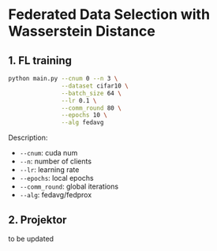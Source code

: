 # Federated Data Selection with Wasserstein Distance


## 1. FL training 


```bash
python main.py --cnum 0 --n 3 \
               --dataset cifar10 \
               --batch_size 64 \
               --lr 0.1 \
               --comm_round 80 \
               --epochs 10 \
               --alg fedavg
```

Description: 
- `--cnum`: cuda num 
- `--n`: number of clients 
- `--lr`: learning rate 
- `--epochs`: local epochs 
- `--comm_round`: global iterations
- `--alg`: fedavg/fedprox

## 2. Projektor 

to be updated 